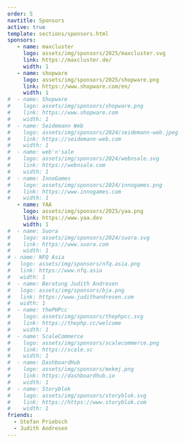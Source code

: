 ```yaml
---
order: 5
navtitle: Sponsors
active: true
template: sections/sponsors.html
sponsors:
   - name: maxcluster
     logo: assets/img/sponsors/2025/maxcluster.svg
     link: https://maxcluster.de/
     width: 1
   - name: shopware
     logo: assets/img/sponsors/2025/shopware.png
     link: https://www.shopware.com/en/
     width: 1
#  - name: Shopware
#    logo: assets/img/sponsors/shopware.png
#    link: https://www.shopware.com
#    width: 1
#  - name: Seidemann Web
#    logo: assets/img/sponsors/2024/seidemann-web.jpeg
#    link: https://seidemann-web.com
#    width: 1
#  - name: web'n'sale
#    logo: assets/img/sponsors/2024/webnsale.svg
#    link: https://webnsale.com
#    width: 1
#  - name: InnoGames
#    logo: assets/img/sponsors/2024/innogames.png
#    link: https://www.innogames.com
#    width: 1    
   - name: YAA
     logo: assets/img/sponsors/2025/yaa.png
     link: https://www.yaa.dev
     width: 1
#  - name: Suora
#    logo: assets/img/sponsors/2024/suora.svg
#    link: https://www.suora.com
#    width: 1
# - name: NFQ Asia
#   logo: assets/img/sponsors/nfq.asia.png
#   link: https://www.nfq.asia
#   width: 1
#  - name: Beratung Judith Andresen
#   logo: assets/img/sponsors/bja.png
#   link: https://www.judithandresen.com
#   width: 1
#  - name: thePHPcc
#    logo: assets/img/sponsors/thephpcc.svg
#    link: https://thephp.cc/welcome
#    width: 1
#  - name: ScaleCommerce
#    logo: assets/img/sponsors/scalecommerce.png
#    link: https://scale.sc
#    width: 1
#  - name: DashboardHub
#    logo: assets/img/sponsors/mxkmj.png
#    link: https://dashboardhub.io
#    width: 1
#  - name: Storyblok
#    logo: assets/img/sponsors/storyblok.svg
#    link: https://https://www.storyblok.com
#    width: 1
friends:
  - Stefan Priebsch
  - Judith Andresen
---
```

